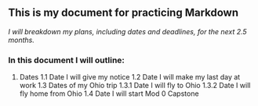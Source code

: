 ## This is my document for practicing Markdown

*I will breakdown my plans, including dates and deadlines, for the next 2.5 months.*

### In this document I will outline:
1. Dates
	1.1 Date I will give my notice
	1.2 Date I will make my last day at work
	1.3 Dates of my Ohio trip
		1.3.1 Date I will fly to Ohio
		1.3.2 Date I will fly home from Ohio
	1.4 Date I will start Mod 0 Capstone

